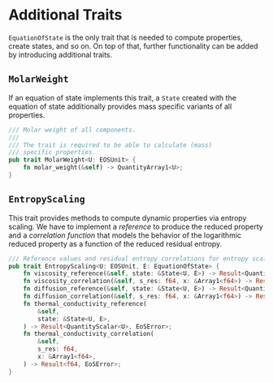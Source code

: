# Additional Traits

`EquationOfState` is the only trait that is needed to compute properties, create states, and so on.
On top of that, further functionality can be added by introducing additional traits.

## `MolarWeight`

If an equation of state implements this trait, a `State` created with the equation of state additionally provides mass specific variants of all properties.

```rust
/// Molar weight of all components.
///
/// The trait is required to be able to calculate (mass)
/// specific properties.
pub trait MolarWeight<U: EOSUnit> {
    fn molar_weight(&self) -> QuantityArray1<U>;
}
```

## `EntropyScaling`

This trait provides methods to compute dynamic properties via entropy scaling.
We have to implement a *reference* to produce the reduced property and a *correlation function* that models the behavior of the logarithmic reduced property as a function of the reduced residual entropy.

```rust
/// Reference values and residual entropy correlations for entropy scaling.
pub trait EntropyScaling<U: EOSUnit, E: EquationOfState> {
    fn viscosity_reference(&self, state: &State<U, E>) -> Result<QuantityScalar<U>, EoSError>;
    fn viscosity_correlation(&self, s_res: f64, x: &Array1<f64>) -> Result<f64, EoSError>;
    fn diffusion_reference(&self, state: &State<U, E>) -> Result<QuantityScalar<U>, EoSError>;
    fn diffusion_correlation(&self, s_res: f64, x: &Array1<f64>) -> Result<f64, EoSError>;
    fn thermal_conductivity_reference(
        &self,
        state: &State<U, E>,
    ) -> Result<QuantityScalar<U>, EoSError>;
    fn thermal_conductivity_correlation(
        &self,
        s_res: f64,
        x: &Array1<f64>,
    ) -> Result<f64, EoSError>;
}

```